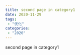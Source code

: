 ```yaml
---
title: second page in category1
date: 2020-11-29
tags:
 - "优化"
categories:
 - "2020"
---
```


second page in category1